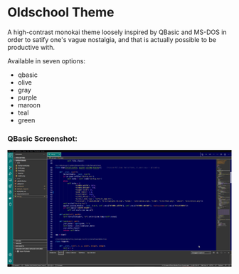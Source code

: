 # Oldschool Theme

A high-contrast monokai theme loosely inspired by QBasic and MS-DOS in order to satify one's vague nostalgia, and that is actually possible to be productive with.

Available in seven options:

 - qbasic
 - olive
 - gray
 - purple
 - maroon
 - teal
 - green

### QBasic Screenshot:

![qbasic](https://github.com/EricsonWillians/oldschool-theme/blob/master/qbasic.png "QBasic Screenshot")